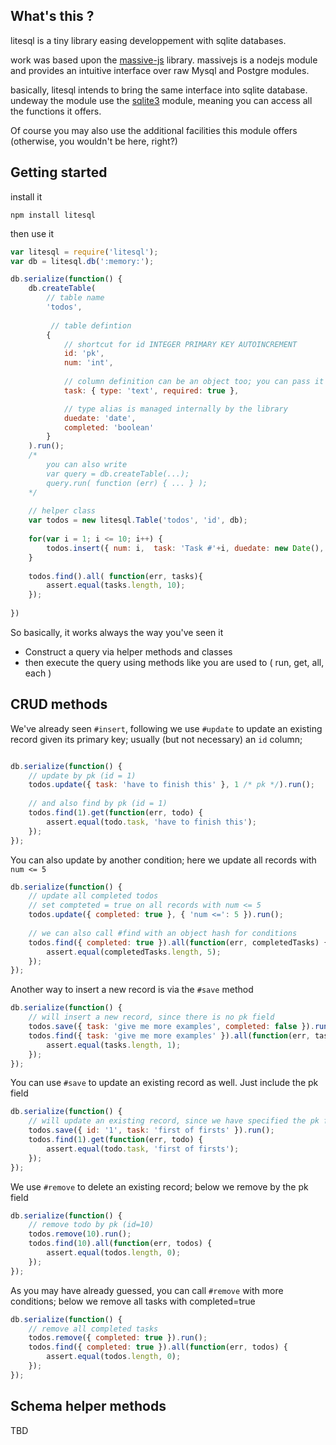 ## What's this ?

litesql is a tiny library easing developpement with sqlite databases.

work was based upon the [massive-js][massive] library. massivejs is a nodejs module and provides an intuitive interface over raw Mysql and Postgre modules.

[massive]: https://github.com/robconery/massive-js

basically, litesql intends to bring the same interface into sqlite database. undeway the module use the [sqlite3][sqlite3] module, meaning you can access all the functions it offers.

[sqlite3]: https://github.com/mapbox/node-sqlite3

Of course you may also use the additional facilities this module offers (otherwise, you wouldn't be here, right?)

## Getting started

install it
```
npm install litesql
```

then use it
```javascript
var litesql = require('litesql');
var db = litesql.db(':memory:');

db.serialize(function() {
    db.createTable(
        // table name
        'todos', 
        
         // table defintion
        {   
            // shortcut for id INTEGER PRIMARY KEY AUTOINCREMENT                                           
            id: 'pk',    
            num: 'int',
            
            // column definition can be an object too; you can pass it also 'unique: true'
            task: { type: 'text', required: true },  

            // type alias is managed internally by the library
            duedate: 'date',
            completed: 'boolean'                        
        }
    ).run();
    /*
        you can also write
        var query = db.createTable(...);
        query.run( function (err) { ... } );
    */
    
    // helper class
    var todos = new litesql.Table('todos', 'id', db);
    
    for(var i = 1; i <= 10; i++) {
        todos.insert({ num: i,  task: 'Task #'+i, duedate: new Date(), completed: false }).run();
    }
    
    todos.find().all( function(err, tasks){        
        assert.equal(tasks.length, 10);    
    });
    
})
```
So basically, it works always the way you've seen it
- Construct a query via helper methods and classes
- then execute the query using methods like you are used to ( run, get, all, each )

## CRUD methods

We've already seen `#insert`, following we use `#update` to update an existing record given its primary key; usually (but not necessary) an `id` column;
```javascript

db.serialize(function() {
    // update by pk (id = 1)
    todos.update({ task: 'have to finish this' }, 1 /* pk */).run();
    
    // and also find by pk (id = 1)
    todos.find(1).get(function(err, todo) {
        assert.equal(todo.task, 'have to finish this');
    });
});
```
You can also update by another condition; here we update all records with `num <= 5`
```javascript
db.serialize(function() {
    // update all completed todos
    // set compteted = true on all records with num <= 5
    todos.update({ completed: true }, { 'num <=': 5 }).run();
    
    // we can also call #find with an object hash for conditions
    todos.find({ completed: true }).all(function(err, completedTasks) {
        assert.equal(completedTasks.length, 5);        
    });
});
```
Another way to insert a new record is via the `#save` method
```javascript
db.serialize(function() {
    // will insert a new record, since there is no pk field
    todos.save({ task: 'give me more examples', completed: false }).run();
    todos.find({ task: 'give me more examples' }).all(function(err, tasks) {
        assert.equal(tasks.length, 1);       
    });
});
```

You can use `#save` to update an existing record as well. Just include the pk field
```javascript
db.serialize(function() {
    // will update an existing record, since we have specified the pk field
    todos.save({ id: '1', task: 'first of firsts' }).run();
    todos.find(1).get(function(err, todo) {
        assert.equal(todo.task, 'first of firsts');       
    });
});
```
We use `#remove` to delete an existing record; below we remove by the pk field
```javascript
db.serialize(function() {
    // remove todo by pk (id=10)
    todos.remove(10).run();
    todos.find(10).all(function(err, todos) {
        assert.equal(todos.length, 0);        
    });
});
```
As you may have already guessed, you can call `#remove` with more conditions; below we remove all tasks with completed=true
```javascript
db.serialize(function() {
    // remove all completed tasks    
    todos.remove({ completed: true }).run();
    todos.find({ completed: true }).all(function(err, todos) {
        assert.equal(todos.length, 0);       
    });
});
```
## Schema helper methods
TBD
